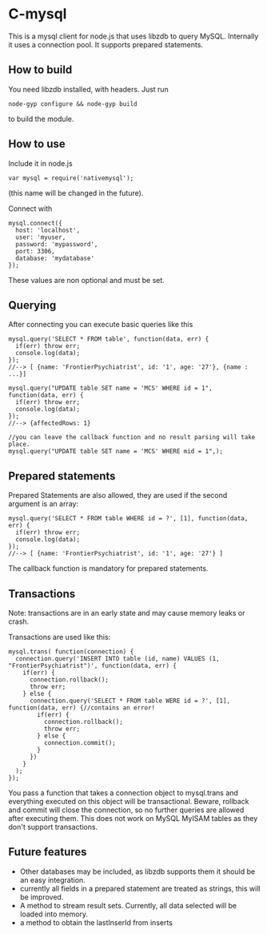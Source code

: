 C-mysql
=======
This is a mysql client for node.js that uses libzdb to query MySQL. Internally it uses a connection pool. It supports
prepared statements.

How to build
------------
You need libzdb installed, with headers. Just run

    node-gyp configure && node-gyp build

to build the module.

How to use
----------
Include it in node.js

    var mysql = require('nativemysql');

(this name will be changed in the future).

Connect with
    
    mysql.connect({
      host: 'localhost',
      user: 'myuser,
      password: 'mypassword',
      port: 3306,
      database: 'mydatabase'
    });

These values are non optional and must be set.

Querying
--------
After connecting you can execute basic queries like this

    mysql.query('SELECT * FROM table', function(data, err) {
      if(err) throw err;
      console.log(data);
    });
    //--> [ {name: 'FrontierPsychiatrist', id: '1', age: '27'}, {name : ...}]

    mysql.query("UPDATE table SET name = 'MCS' WHERE id = 1", function(data, err) {
      if(err) throw err;
      console.log(data);
    });
    //--> {affectedRows: 1}

    //you can leave the callback function and no result parsing will take place.
    mysql.query("UPDATE table SET name = 'MCS' WHERE mid = 1",);

Prepared statements
-------------------
Prepared Statements are also allowed, they are used if the second argument is an array:
    
    mysql.query('SELECT * FROM table WHERE id = ?', [1], function(data, err) {
      if(err) throw err;
      console.log(data);
    });
    //--> [ {name: 'FrontierPsychiatrist', id: '1', age: '27'} ]

The callback function is mandatory for prepared statements.

Transactions
------------
Note: transactions are in an early state and may cause memory leaks or crash.

Transactions are used like this:

    mysql.trans( function(connection) {
      connection.query('INSERT INTO table (id, name) VALUES (1, "FrontierPsychiatrist")', function(data, err) {
        if(err) {
          connection.rollback();
          throw err;
        } else {
          connection.query('SELECT * FROM table WERE id = ?', [1], function(data, err) {//contains an error!
            if(err) {
              connection.rollback();
              throw err;
            } else {
              connection.commit();
            }
          })
        }
      );
    });

You pass a function that takes a connection object to mysql.trans and everything executed on this object will be transactional. Beware, rollback and commit will close the connection, so no further queries are allowed after executing them. This does not work on MySQL MyISAM tables as they don't support transactions.

Future features
---------------
* Other databases may be included, as libzdb supports them it should be an easy integration.
* currently all fields in a prepared statement are treated as strings, this will be improved.
* A method to stream result sets. Currently, all data selected will be loaded into memory.
* a method to obtain the lastInserId from inserts